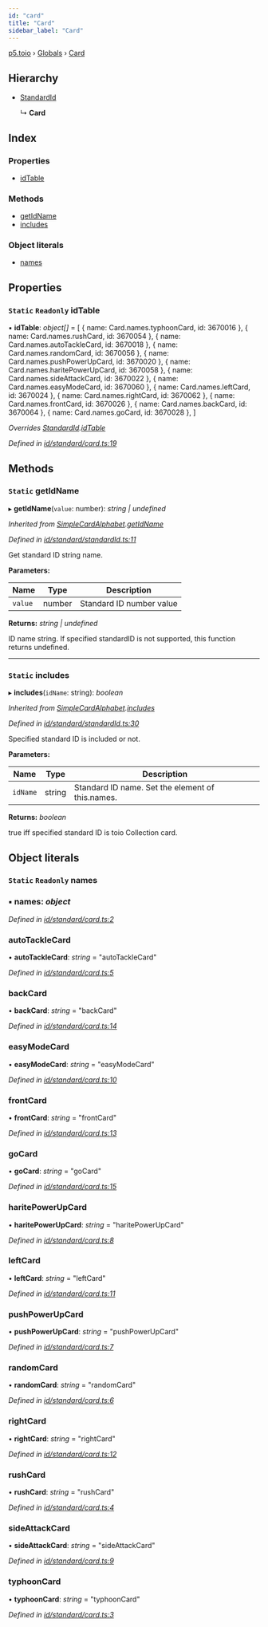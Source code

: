 ```yaml
---
id: "card"
title: "Card"
sidebar_label: "Card"
---
```


[p5.toio](../index.md) › [Globals](../globals.md) › [Card](card.md)

## Hierarchy

* [StandardId](standardid.md)

  ↳ **Card**

## Index

### Properties

* [idTable](card.md#static-readonly-idtable)

### Methods

* [getIdName](card.md#static-getidname)
* [includes](card.md#static-includes)

### Object literals

* [names](card.md#static-readonly-names)

## Properties

### `Static` `Readonly` idTable

▪ **idTable**: *object[]* = [
    { name: Card.names.typhoonCard, id: 3670016 },
    { name: Card.names.rushCard, id: 3670054 },
    { name: Card.names.autoTackleCard, id: 3670018 },
    { name: Card.names.randomCard, id: 3670056 },
    { name: Card.names.pushPowerUpCard, id: 3670020 },
    { name: Card.names.haritePowerUpCard, id: 3670058 },
    { name: Card.names.sideAttackCard, id: 3670022 },
    { name: Card.names.easyModeCard, id: 3670060 },
    { name: Card.names.leftCard, id: 3670024 },
    { name: Card.names.rightCard, id: 3670062 },
    { name: Card.names.frontCard, id: 3670026 },
    { name: Card.names.backCard, id: 3670064 },
    { name: Card.names.goCard, id: 3670028 },
  ]

*Overrides [StandardId](standardid.md).[idTable](standardid.md#static-protected-readonly-idtable)*

*Defined in [id/standard/card.ts:19](https://github.com/tetunori/p5.toio/blob/0ed7381/src/id/standard/card.ts#L19)*

## Methods

### `Static` getIdName

▸ **getIdName**(`value`: number): *string | undefined*

*Inherited from [SimpleCardAlphabet](simplecardalphabet.md).[getIdName](simplecardalphabet.md#static-getidname)*

*Defined in [id/standard/standardId.ts:11](https://github.com/tetunori/p5.toio/blob/0ed7381/src/id/standard/standardId.ts#L11)*

Get standard ID string name.

**Parameters:**

Name | Type | Description |
------ | ------ | ------ |
`value` | number | Standard ID number value  |

**Returns:** *string | undefined*

ID name string. If specified standardID is not supported, this function returns undefined.

___

### `Static` includes

▸ **includes**(`idName`: string): *boolean*

*Inherited from [SimpleCardAlphabet](simplecardalphabet.md).[includes](simplecardalphabet.md#static-includes)*

*Defined in [id/standard/standardId.ts:30](https://github.com/tetunori/p5.toio/blob/0ed7381/src/id/standard/standardId.ts#L30)*

Specified standard ID is included or not.

**Parameters:**

Name | Type | Description |
------ | ------ | ------ |
`idName` | string | Standard ID name. Set the element of this.names.  |

**Returns:** *boolean*

true iff specified standard ID is toio Collection card.

## Object literals

### `Static` `Readonly` names

### ▪ **names**: *object*

*Defined in [id/standard/card.ts:2](https://github.com/tetunori/p5.toio/blob/0ed7381/src/id/standard/card.ts#L2)*

###  autoTackleCard

• **autoTackleCard**: *string* = "autoTackleCard"

*Defined in [id/standard/card.ts:5](https://github.com/tetunori/p5.toio/blob/0ed7381/src/id/standard/card.ts#L5)*

###  backCard

• **backCard**: *string* = "backCard"

*Defined in [id/standard/card.ts:14](https://github.com/tetunori/p5.toio/blob/0ed7381/src/id/standard/card.ts#L14)*

###  easyModeCard

• **easyModeCard**: *string* = "easyModeCard"

*Defined in [id/standard/card.ts:10](https://github.com/tetunori/p5.toio/blob/0ed7381/src/id/standard/card.ts#L10)*

###  frontCard

• **frontCard**: *string* = "frontCard"

*Defined in [id/standard/card.ts:13](https://github.com/tetunori/p5.toio/blob/0ed7381/src/id/standard/card.ts#L13)*

###  goCard

• **goCard**: *string* = "goCard"

*Defined in [id/standard/card.ts:15](https://github.com/tetunori/p5.toio/blob/0ed7381/src/id/standard/card.ts#L15)*

###  haritePowerUpCard

• **haritePowerUpCard**: *string* = "haritePowerUpCard"

*Defined in [id/standard/card.ts:8](https://github.com/tetunori/p5.toio/blob/0ed7381/src/id/standard/card.ts#L8)*

###  leftCard

• **leftCard**: *string* = "leftCard"

*Defined in [id/standard/card.ts:11](https://github.com/tetunori/p5.toio/blob/0ed7381/src/id/standard/card.ts#L11)*

###  pushPowerUpCard

• **pushPowerUpCard**: *string* = "pushPowerUpCard"

*Defined in [id/standard/card.ts:7](https://github.com/tetunori/p5.toio/blob/0ed7381/src/id/standard/card.ts#L7)*

###  randomCard

• **randomCard**: *string* = "randomCard"

*Defined in [id/standard/card.ts:6](https://github.com/tetunori/p5.toio/blob/0ed7381/src/id/standard/card.ts#L6)*

###  rightCard

• **rightCard**: *string* = "rightCard"

*Defined in [id/standard/card.ts:12](https://github.com/tetunori/p5.toio/blob/0ed7381/src/id/standard/card.ts#L12)*

###  rushCard

• **rushCard**: *string* = "rushCard"

*Defined in [id/standard/card.ts:4](https://github.com/tetunori/p5.toio/blob/0ed7381/src/id/standard/card.ts#L4)*

###  sideAttackCard

• **sideAttackCard**: *string* = "sideAttackCard"

*Defined in [id/standard/card.ts:9](https://github.com/tetunori/p5.toio/blob/0ed7381/src/id/standard/card.ts#L9)*

###  typhoonCard

• **typhoonCard**: *string* = "typhoonCard"

*Defined in [id/standard/card.ts:3](https://github.com/tetunori/p5.toio/blob/0ed7381/src/id/standard/card.ts#L3)*
